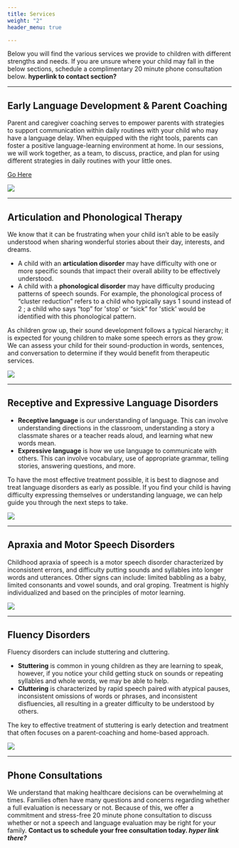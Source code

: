 ```yaml
---
title: Services
weight: "2"
header_menu: true

---
```

Below you will find the various services we provide to children with different strengths and needs. If you are unsure where your child may fall in the below sections, schedule a complimentary 20 minute phone consultation below. **hyperlink to contact section?**

***

## Early Language Development & Parent Coaching

Parent and caregiver coaching serves to empower parents with strategies to support communication within daily routines with your child who may have a language delay. When equipped with the right tools, parents can foster a positive language-learning environment at home. In our sessions, we will work together, as a team, to discuss, practice, and plan for using different strategies in daily routines with your little ones.

[Go Here](/zac-test "Test")

![](/uploads/pexels-andrea-piacquadio-3818963.jpg)

***

## Articulation and Phonological Therapy

We know that it can be frustrating when your child isn’t able to be easily understood when sharing wonderful stories about their day, interests, and dreams.

* A child with an **articulation disorder** may have difficulty with one or more specific sounds that impact their overall ability to be effectively understood.
* A child with a **phonological disorder** may have difficulty producing patterns of speech sounds. For example, the phonological process of “cluster reduction” refers to a child who typically says 1 sound instead of 2 ; a child who says “top” for 'stop' or “sick” for 'stick' would be identified with this phonological pattern.

As children grow up, their sound development follows a typical hierarchy; it is expected for young children to make some speech errors as they grow. We can assess your child for their sound-production in words, sentences, and conversation to determine if they would benefit from therapeutic services.

![](/uploads/webstie1-1.jpg)

***

## **Receptive and Expressive Language Disorders**

* **Receptive language** is our understanding of language. This can involve understanding directions in the classroom, understanding a story a classmate shares or a teacher reads aloud, and learning what new words mean.
* **Expressive language** is how we use language to communicate with others. This can involve vocabulary, use of appropriate grammar, telling stories, answering questions, and more.

To have the most effective treatment possible, it is best to diagnose and treat language disorders as early as possible. If you find your child is having difficulty expressing themselves or understanding language, we can help guide you through the next steps to take.

![](/uploads/img_5550.jpg)

***

## **Apraxia and Motor Speech Disorders**

Childhood apraxia of speech is a motor speech disorder characterized by inconsistent errors, and difficulty putting sounds and syllables into longer words and utterances. Other signs can include: limited babbling as a baby, limited consonants and vowel sounds, and oral groping. Treatment is highly individualized and based on the principles of motor learning.

![](/uploads/pexels-august-de-richelieu-4260325.jpg)

***

## Fluency Disorders

Fluency disorders can include stuttering and cluttering.

* **Stuttering** is common in young children as they are learning to speak, however, if you notice your child getting stuck on sounds or repeating syllables and whole words, we may be able to help.
* **Cluttering** is characterized by rapid speech paired with atypical pauses, inconsistent omissions of words or phrases, and inconsistent disfluencies, all resulting in a greater difficulty to be understood by others.

The key to effective treatment of stuttering is early detection and treatment that often focuses on a parent-coaching and home-based approach.

![](/uploads/pexels-julia-m-cameron-4145032.jpg)

***

## Phone Consultations

We understand that making healthcare decisions can be overwhelming at times. Families often have many questions and concerns regarding whether a full evaluation is necessary or not. Because of this, we offer a commitment and stress-free 20 minute phone consultation to discuss whether or not a speech and language evaluation may be right for your family. **Contact us to schedule your free consultation today. _hyper link there?_**